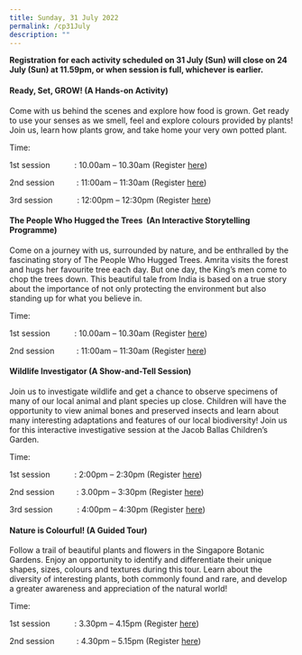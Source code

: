 ```yaml
---
title: Sunday, 31 July 2022
permalink: /cp31July
description: ""
---
```

**Registration for each activity scheduled on 31 July (Sun) will close on 24 July (Sun) at 11.59pm, or when session is full, whichever is earlier.**

#### **Ready, Set, GROW! (A Hands-on Activity)**

Come with us behind the scenes and explore how food is grown. Get ready to use your senses as we smell, feel and explore colours provided by plants! Join us, learn how plants grow, and take home your very own potted plant.

Time:     

1st session           : 10.00am – 10.30am (Register [here](https://www.nparks.gov.sg/activities/events-and-workshops/2022/7/ready,-set,-grow!_31-jul-10am-session-1))

2nd session          : 11:00am – 11:30am (Register [here](https://www.nparks.gov.sg/activities/events-and-workshops/2022/7/ready,-set,-grow!_31-jul-11am-session-2))

3rd session           : 12:00pm – 12:30pm (Register [here](https://www.nparks.gov.sg/activities/events-and-workshops/2022/7/ready,-set,-grow!_31-jul-12pm-session-3))

#### **The People Who Hugged the Trees  (An Interactive Storytelling Programme)**

Come on a journey with us, surrounded by nature, and be enthralled by the fascinating story of The People Who Hugged Trees. Amrita visits the forest and hugs her favourite tree each day. But one day, the King’s men come to chop the trees down. This beautiful tale from India is based on a true story about the importance of not only protecting the environment but also standing up for what you believe in.

Time:     

1st session           : 10.00am – 10.30am (Register [here](https://www.nparks.gov.sg/activities/events-and-workshops/2022/7/the-people-who-hugged-the-trees-_31-jul-10am-session-1))

2nd session          : 11:00am – 11:30am (Register [here](https://www.nparks.gov.sg/activities/events-and-workshops/2022/7/the-people-who-hugged-the-trees-_31-jul-11am-session-2))

#### **Wildlife Investigator (A Show-and-Tell Session)**

Join us to investigate wildlife and get a chance to observe specimens of many of our local animal and plant species up close. Children will have the opportunity to view animal bones and preserved insects and learn about many interesting adaptations and features of our local biodiversity! Join us for this interactive investigative session at the Jacob Ballas Children’s Garden.

Time:     

1st session           : 2:00pm – 2:30pm (Register [here](https://www.nparks.gov.sg/activities/events-and-workshops/2022/7/wildlife-investigator_31-jul-2pm-session-1))

2nd session          : 3.00pm – 3:30pm (Register [here](https://www.nparks.gov.sg/activities/events-and-workshops/2022/7/wildlife-investigator_31-jul-3pm-session-2))

3rd session           : 4:00pm – 4:30pm (Register [here](https://www.nparks.gov.sg/activities/events-and-workshops/2022/7/wildlife-investigator_31-jul-4pm-session-3))

#### **Nature is Colourful! (A Guided Tour)**

Follow a trail of beautiful plants and flowers in the Singapore Botanic Gardens. Enjoy an opportunity to identify and differentiate their unique shapes, sizes, colours and textures during this tour. Learn about the diversity of interesting plants, both commonly found and rare, and develop a greater awareness and appreciation of the natural world!

Time:     

1st session           : 3.30pm – 4.15pm (Register [here](https://www.nparks.gov.sg/activities/events-and-workshops/2022/7/nature-is-colourful!_31-jul-330pm-session-1))

2nd session          : 4.30pm – 5.15pm (Register [here](https://www.nparks.gov.sg/activities/events-and-workshops/2022/7/nature-is-colourful!_31-jul-430pm-session-2))